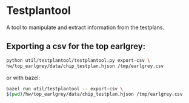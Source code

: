 # Testplantool

A tool to manipulate and extract information from the testplans.

## Exporting a csv for the top earlgrey:
```sh
python util/testplantool/testplantool.py export-csv \
hw/top_earlgrey/data/chip_testplan.hjson /tmp/earlgrey.csv
```
or with bazel:
```sh
bazel run util/testplantool -- export-csv \
$(pwd)/hw/top_earlgrey/data/chip_testplan.hjson /tmp/earlgrey.csv
```

